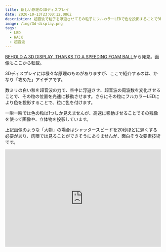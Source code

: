 ```yaml
---
title: 新しい原理の3Dディスプレイ
date: 2020-10-13T23:00:12.086Z
description: 超音波で粒子を浮遊させてその粒子にフルカラーLEDで色を投影することで3Dディスプレイを実現している例を紹介します。
image: /img/3d-display.png
tags:
  - LED
  - HACK
  - 超音波
---
```

[BEHOLD A 3D DISPLAY, THANKS TO A SPEEDING FOAM BALL](https://hackaday.com/2019/11/19/behold-a-3d-display-thanks-to-a-speeding-foam-ball/)から発見。画像もここから転載。

3Dディスプレイには様々な原理のものがありますが、ここで紹介するのは、かなり「攻めた」アイデアです。

数ミリの白い粒を超音波の力で、空中に浮遊させ、超音波の周波数を変化させることで、その粒の位置を光速に移動させます。さらにその粒にフルカラーLEDにより色を投影することで、粒に色を付けます。

一瞬一瞬では色の粒は1つしか見えませんが、高速に移動させることでその残像を使って画像や、立体物を投影しています。

上記画像のような「大物」の場合はシャッタースピードを20秒ほどに遅くする必要があり、肉眼では見ることができそうにありませんが、面白そうな要素技術です。

<iframe width="100%" height="315" src="https://www.youtube.com/embed/XXN9HjLJvdc" frameborder="0" allow="accelerometer; autoplay; encrypted-media; gyroscope; picture-in-picture" allowfullscreen></iframe>
